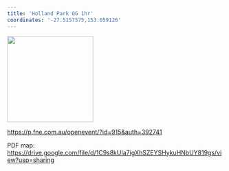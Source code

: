 ```yaml
---
title: 'Holland Park QG 1hr'
coordinates: '-27.5157575,153.059126'
---
```

<img src="https://doc-04-08-mymaps.googleusercontent.com/untrusted/hostedimage/o2fbn585vcrt3ao71o6a0j9c34/ldgfdo089l15mfuvqdmo70f6hk/1688363100000/3_qa3g-a-HBcK3YBy6L69UtbaCxl2qxF/*/6ACtvi-Hal1QYVk5sgRdDVn629kvkGtN25ZCLw_Cc8WG-iktHux3yRyhusDCZUPqpg6ok_ktKQ41u5xXR0fCEnbP1Pa2b6SmnM626y5RYoA97UAfX9K-Jc_pUxGeouwH4Qn0eHHKm35y3T2M9SRmjZPyoSJxjhtk7AoXJiB0KzZzoPx2UBsQhDcCt83djn8Ch8yTkGg?session=0&fife" height="200" width="auto" />

https://p.fne.com.au/openevent/?id=915&auth=392741

PDF map: https://drive.google.com/file/d/1C9s8kUIa7igXhSZEYSHykuHNbUY819gs/view?usp=sharing
